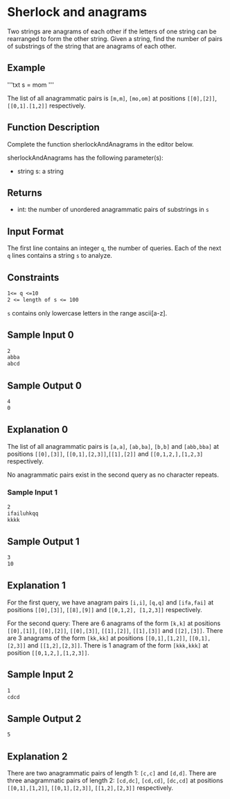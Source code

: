 # Sherlock and anagrams

Two strings are anagrams of each other if the letters of one string can be rearranged to form the other string. Given a string, find the number of pairs of substrings of the string that are anagrams of each other.

## Example

'''txt
s = mom
'''

The list of all anagrammatic pairs is `[m,m]`, `[mo,om]` at positions `[[0],[2]]`,`[[0,1].[1,2]]` respectively.

## Function Description

Complete the function sherlockAndAnagrams in the editor below.

sherlockAndAnagrams has the following parameter(s):

- string s: a string

## Returns

- int: the number of unordered anagrammatic pairs of substrings in `s`

## Input Format

The first line contains an integer `q`, the number of queries.
Each of the next `q` lines contains a string `s` to analyze.

## Constraints

```txt
1<= q <=10
2 <= length of s <= 100
```

 `s` contains only lowercase letters in the range ascii[a-z].

## Sample Input 0

```txt
2
abba
abcd
```

## Sample Output 0

```txt
4
0
```

## Explanation 0

The list of all anagrammatic pairs is `[a,a]`, `[ab,ba]`, `[b,b]` and `[abb,bba]` at positions `[[0],[3]]`, `[[0,1],[2,3]]`,`[[1],[2]]` and `[[0,1,2,],[1,2,3]` respectively.

No anagrammatic pairs exist in the second query as no character repeats.

### Sample Input 1

```txt
2
ifailuhkqq
kkkk
```

## Sample Output 1

```txt
3
10
```

## Explanation 1

For the first query, we have anagram pairs `[i,i]`, `[q,q]` and `[ifa,fai]` at positions `[[0],[3]]`, `[[8],[9]]` and `[[0,1,2], [1,2,3]]` respectively.

For the second query:
There are 6 anagrams of the form `[k,k]` at positions `[[0],[1]]`, `[[0],[2]]`, `[[0],[3]]`, `[[1],[2]]`, `[[1],[3]]` and `[[2],[3]]`.
There are 3 anagrams of the form `[kk,kk]` at positions `[[0,1],[1,2]]`, `[[0,1],[2,3]]` and `[[1,2],[2,3]]`.
There is 1 anagram of the form `[kkk,kkk]` at position `[[0,1,2,],[1,2,3]]`.

## Sample Input 2

```txt
1
cdcd
```

## Sample Output 2

```txt
5
```

## Explanation 2

There are two anagrammatic pairs of length 1: `[c,c]` and `[d,d]`.
There are three anagrammatic pairs of length 2: `[cd,dc]`, `[cd,cd]`, `[dc,cd]` at positions `[[0,1],[1,2]]`, `[[0,1],[2,3]]`, `[[1,2],[2,3]]` respectively.
